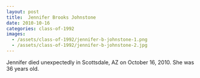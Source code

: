 ```yaml
---
layout: post
title:  Jennifer Brooks Johnstone
date: 2010-10-16
categories: class-of-1992
images:
  - /assets/class-of-1992/jennifer-b-johnstone-1.png
  - /assets/class-of-1992/jennifer-b-johnstone-2.jpg
---
```

Jennifer died unexpectedly in Scottsdale, AZ on October 16, 2010. She was 36 years old.
